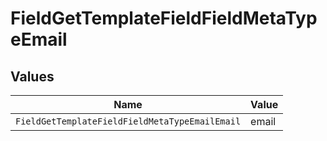 # FieldGetTemplateFieldFieldMetaTypeEmail


## Values

| Name                                           | Value                                          |
| ---------------------------------------------- | ---------------------------------------------- |
| `FieldGetTemplateFieldFieldMetaTypeEmailEmail` | email                                          |
